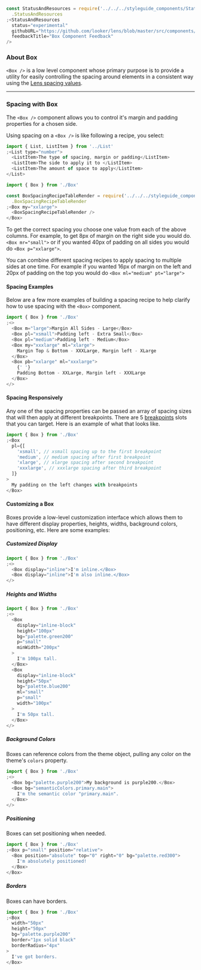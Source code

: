 ```js noeditor
const StatusAndResources = require('../../../styleguide_components/StatusAndResources')
  .StatusAndResources
;<StatusAndResources
  status="experimental"
  githubURL="https://github.com/looker/lens/blob/master/src/components/Box/Box.tsx"
  feedbackTitle="Box Component Feedback"
/>
```

### About Box

`<Box />` is a low level component whose primary purpose is to provide a utility for easily controlling the spacing around elements in a consistent way using the [Lens spacing values](/#!/Spacing).

---

### Spacing with Box

The `<Box />` component allows you to control it's margin and padding properties for a chosen side.

Using spacing on a `<Box />` is like following a recipe, you select:

```js noeditor
import { List, ListItem } from '../List'
;<List type="number">
  <ListItem>The type of spacing, margin or padding</ListItem>
  <ListItem>The side to apply it to </ListItem>
  <ListItem>The amount of space to apply</ListItem>
</List>
```

```js noeditor
import { Box } from './Box'

const BoxSpacingRecipeTableRender = require('../../../styleguide_components/BoxSpacingRecipeTable')
  .BoxSpacingRecipeTableRender
;<Box my="xxlarge">
  <BoxSpacingRecipeTableRender />
</Box>
```

To get the correct spacing you choose one value from each of the above columns. For example, to get 8px of margin on the right side you would do. `<Box mr="small">` or if you wanted 40px of padding on all sides you would do `<Box p="xxlarge">`.

You can combine different spacing recipes to apply spacing to multiple sides at one time. For example if you wanted 16px of margin on the left and 20px of padding on the top you would do `<Box ml="medium" pt="large">`

#### Spacing Examples

Below are a few more examples of building a spacing recipe to help clarify how to use spacing with the `<Box>` component.

```js
import { Box } from './Box'
;<>
  <Box m="large">Margin All Sides - Large</Box>
  <Box pl="xsmall">Padding left - Extra Small</Box>
  <Box pl="medium">Padding left - Medium</Box>
  <Box my="xxxlarge" ml="xlarge">
    Margin Top & Bottom - XXXLarge, Margin left - XLarge
  </Box>
  <Box pb="xxlarge" ml="xxxlarge">
    {' '}
    Padding Bottom - XXLarge, Margin left - XXXLarge
  </Box>
</>
```

#### Spacing Responsively

Any one of the spacing properties can be passed an array of spacing sizes that will then apply at different breakpoints. There are 5 [breakpoints](/#!/Breakpoints) slots that you can target. Here is an example of what that looks like.

```js
import { Box } from './Box'
;<Box
  pl={[
    'xsmall', // xsmall spacing up to the first breakpoint
    'medium', // medium spacing after first breakpoint
    'xlarge', // xlarge spacing after second breakpoint
    'xxxlarge', // xxxlarge spacing after third breakpoint
  ]}
>
  My padding on the left changes with breakpoints
</Box>
```

#### Customizing a Box

Boxes provide a low-level customization interface which allows them to have different display properties, heights, widths, background colors, positioning, etc. Here are some examples:

##### Customized Display

```js
import { Box } from './Box'
;<>
  <Box display="inline">I'm inline.</Box>
  <Box display="inline">I'm also inline.</Box>
</>
```

##### Heights and Widths

```js
import { Box } from './Box'
;<>
  <Box
    display="inline-block"
    height="100px"
    bg="palette.green200"
    p="small"
    minWidth="200px"
  >
    I'm 100px tall.
  </Box>
  <Box
    display="inline-block"
    height="50px"
    bg="palette.blue200"
    ml="small"
    p="small"
    width="100px"
  >
    I'm 50px tall.
  </Box>
</>
```

##### Background Colors

Boxes can reference colors from the theme object, pulling any color on the theme's `colors` property.

```js
import { Box } from './Box'
;<>
  <Box bg="palette.purple200">My background is purple200.</Box>
  <Box bg="semanticColors.primary.main">
    I'm the semantic color "primary.main".
  </Box>
</>
```

##### Positioning

Boxes can set positioning when needed.

```js
import { Box } from './Box'
;<Box p="small" position="relative">
  <Box position="absolute" top="0" right="0" bg="palette.red300">
    I'm absolutely positioned!
  </Box>
</Box>
```

##### Borders

Boxes can have borders.

```js
import { Box } from './Box'
;<Box
  width="50px"
  height="50px"
  bg="palette.purple200"
  border="1px solid black"
  borderRadius="4px"
>
  I've got borders.
</Box>
```
